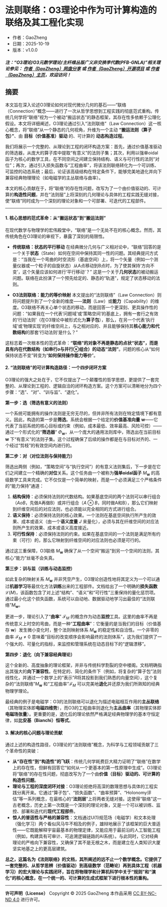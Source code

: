 # 法则联络：O3理论中作为可计算构造的联络及其工程化实现

- 作者：GaoZheng
- 日期：2025-10-19
- 版本：v1.0.0

#### ***注：“O3理论/O3元数学理论/主纤维丛版广义非交换李代数(PFB-GNLA)”相关理论参见： [作者（GaoZheng）网盘分享](https://drive.google.com/drive/folders/1lrgVtvhEq8cNal0Aa0AjeCNQaRA8WERu?usp=sharing) 或 [作者（GaoZheng）开源项目](https://github.com/CTaiDeng/open_meta_mathematical_theory) 或 [作者（GaoZheng）主页](https://mymetamathematics.blogspot.com)，欢迎访问！***

## 摘要
本文旨在深入论述O3理论如何对现代微分几何的基石——“联络（Connection）”概念——进行了一次从哲学思想到工程实践的彻底范式重构。传统几何学将“联络”视为一个被动“搬运状态”的静态框架，其存在性多依赖于公理化假设。本文将详细阐述，O3理论通过引入“法则联络”（Law Connection）这一核心概念，将“联络”从一个静态的几何视角，升维为一个主动 **“搬运法则（算子包）”**、由 **目标（价值基准）驱动** 的、可计算的 **动态构造过程**。

我们将展示一个完整的、从理论到工程的闭环构造方案：首先，通过价值基准驱动的筛选器，从庞大的算子库中提取“有意义”的法则子集；其次，利用以强单oidal函子为核心的数学工具，在不同空间之间建立保持结构、语义与可行性的法则“对位”；再次，通过引入损失函数与“工程曲率”，将该法则联络转化为一个可训练、可监控的动态系统；最后，论证该高级结构在特定条件下，能够完美地退化并向下兼容经典物理理论（如电磁学的主丛联络与曲率）。

本文的核心贡献在于，将“联络”的存在性问题，改写为了一个由价值驱动的、可计算的**构造性问题**，并在“法则层”上将深刻的几何理论与具体的工程实践无缝对接，使“联络”同时成为一个深刻的理论对象和一个可部署、可迭代的工程部件。

---

#### **1. 核心思想的范式革命：从“搬运状态”到“搬运法则”**

在现代数学与物理学的宏伟殿堂中，“联络”是一个无处不在的核心概念。然而，其传统角色在O3理论的审视下，暴露了深刻的局限性。

* **传统联络：状态的平行移动**
    在经典微分几何与广义相对论中，“联络”回答的是一个关于**状态**（State）如何在空间中保持其同一性的问题。其经典提问方式是：“当我在一个弯曲的时空流形（基底空间）上，将一个矢量（例如一个测量仪器或一个粒子的自旋状态）从A点移动到B点时，为了使其保持‘方向不变’，这个矢量应该如何进行‘平行移动’？” 这是一个关于**几何状态**的被动搬运问题。联络在此扮演了一个预先给定的、静态的“轨道”，规定了状态移动的法则。

* **O3法则联络：能力的等价映射**
    本文提出的“法则联络”（Law Connection）则将问题提升到了一个全新的维度——**法则**（Law）或**能力**（Capability）的维度。O3联络不再关心单个状态的移动，而是回答一个更深刻、更具操作性的问题：“如果我在一个代表‘问题域’或‘策略空间’的基底上，拥有一套行之有效的‘行动法则’（在O3理论中被形式化为**算子包**），那么，在另一个代表‘执行域’或‘物理实现’的纤维空间上，与之相对应的、并且能够保持其**核心能力和代数结构**的那套‘行动法则’是什么？”

这标志着一次根本性的范式革命：**“联络”的对象不再是静态的点状“状态”，而是具有内在代数结构（如串行$o$与并行$⊗$组合）的动态“法则”**。问题的核心从“如何保持状态不变”转变为“**如何保持操作能力等价**”。

#### **2. “法则联络”的可计算构造路径：一个四步闭环方案**

O3理论的强大之处在于，它不仅提出了一个颠覆性的哲学思想，更提供了一套完整的、从理论到工程的、逻辑自洽的闭环构造方案。这个方案可以清晰地分为四个步骤：“选”、“对”、“训与监”、“退化”。

**第一步：选（筛选有意义的法则）**

一个系统可能拥有的操作法则是无穷无尽的，但并非所有法则在特定情境下都有意义。因此，构造的第一步是**筛选**。系统会根据一个给定的**价值基准向量** $\mathbf w$——它代表了当前系统的核心目标或约束（例如，成本最低、效率最高、风险可控）——通过一个形式化的“**筛选器**” $\Phi_{\mathbf w}$，从一个庞大的通用法则库中，筛选出在当前目标 $\mathbf w$ 下“有意义”的法则子集。这个过程确保了后续的操作都是在与目标对齐的、一个经过“剪枝”的有效空间内进行的。

**第二步：对（对位法则与保持能力）**

筛选出两侧（例如，“策略空间”与“执行空间”）的有意义法则集后，下一步是在它们之间建立一个精确的**对位**关系。这个任务由一个被称为**强单oidal函子** $M_{\mathbf w}$ 的高级数学工具来完成。它不仅仅是一个简单的映射，而是一个必须满足三个严格条件的“能力保持”通道：

1.  **结构保持**：必须保持法则的代数结构。如果基底空间的两个法则可以串行组合（$A o B$，先做A再做B）或并行组合（$A ⊗ B$，同时做A和B），那么它们映射到纤维空间后的对应法则，也必须能以完全相同的方式进行组合。
2.  **语义保持**：必须保持法则的核心效果。一个法则在基底空间执行所产生的效果、成本或语义（由一个**语义度量** $J$ 来量化），必须与其在纤维空间的对应法则所产生的效果、成本或语义高度接近。
3.  **可行性保持**：必须保持法则的约束。如果在基底空间的一个法则是满足所有约束（可行）的，那么它映射到纤维空间的对应法则也必须是可行的。

通过这三重保障，O3联络 $M_{\mathbf w}$ 确保了从一个空间“搬运”到另一个空间的法则，其核心“能力”丝毫不会失真。

**第三步：训与监（训练与动态监控）**

如此复杂的映射关系 $M_{\mathbf w}$ 并非凭空产生，O3理论创造性地将其定义为一个可以通过**机器学习**等最优化方法**训练**出来的工程部件。文档给出了一个明确的**损失函数** $\mathcal L(M)$，该函数包含了对上述“结构”、“语义”和“可行性”三重保持的量化惩罚项。通过最小化这个损失函数，系统可以自动地、数据驱动地学习出最佳的“法则联络”$M_{\mathbf w}$。

更进一步，理论引入了“**曲率**” $\mathcal F_M$ 的概念作为动态**监控**工具。这里的曲率不再是传统意义上时空的弯曲，而是一种“**工程曲率**”：它衡量的是当我们的目标（价值基存 $\mathbf w$）发生微小变化时，整个法则映射体系 $M_{\mathbf w}$ 的稳定性和自洽性。一个非零的曲率 $\mathcal F_M \neq 0$ 意味着“目标的改变顺序会影响最终的法则体系”，这为我们提供了一个强大的、可量化的指标，来监控和管理系统在动态目标下的“逻辑漂移”。

**第四步：退化（向下兼容经典理论）**

这个全新的、高度抽象的理论框架，并非与传统科学割裂的空中楼阁。文档明确指出其强大的**向下兼容性**。在特定的、简化的条件下（例如，将复杂的“算子包”法则线性化，并通过一个数学上的“表示”$R$将其投影到我们熟悉的向量空间），这个复杂的“法则联络”$M_{\mathbf w}$ 和“工程曲率”$\mathcal F_M$ 可以完美地**退化**并还原为我们所熟知的经典物理学理论。

最经典的例子是电磁学：O3的法则联络可以退化为描述电磁相互作用的**主丛联络**（其物理实体即**电磁四维势**），而O3的工程曲率则退化为**主丛曲率**（其物理实体即**电磁场张量**）。更重要的是，退化后的理论依然严格满足经典物理学的基本守恒定律，如**比安基（Bianchi）恒等式**。

#### **3. 解决的核心问题与理论贡献**

通过上述的构造性路径，O3理论的“法则联络”概念，为科学与工程领域贡献了三个革命性的突破：

* **从“存在性”到“构造性”的飞跃**：传统几何学耗费巨大精力证明了“联络”在数学上的存在性，但鲜有回答它“如何从一个更基本的第一性原理中生成”。O3理论将“联络”的存在性问题，彻底改写为了一个由**价值（目标）驱动的、可计算的构造性问题**。
* **理论与工程的深度闭环对接**：O3理论拒绝将高深的数理思想与具体的工程实践分离开来。它通过“算子包”、“损失函数”、“曲率预算”、“Holonomy评估”等一系列概念，在最核心的“**法则层**”上将两者无缝对接。这使得“联络”这一古老概念，历史上第一次既是一个深刻的理论对象，又是一个可以被训练、监控、部署和迭代的**现代工程部件**。
* **惊人的普适性与严格的兼容性**：文档通过U(1)规范场（电磁学）和文本处理（强化学习）两个看似风马牛不相及的例子，雄辩地展示了该框架的巨大普适性——它既能解释宇宙最基本的物理定律，又能应用于最前沿的人工智能工程（例如，构建具有可审计、可追溯逻辑链路的AI系统）。与此同时，它对经典理论的严格向下兼容性，又确保了其不是无根之木，而是建立在人类知识大厦坚实地基之上的更高层建筑。

**总之，这篇名为《法则联络》的文档，其所阐述的远不止一个数学概念。它提供了一套完整的、从哲学思辨（价值驱动）到高级数学（范畴论）再到具体工程（机器学习）的宏大理论与实践闭环，旨在将物理学和计算机科学中关于“规则”和“演化”的核心概念，在一个统一的、可计算的生成式框架下进行根本性的重构。**

---

**许可声明（License）**
Copyright © 2025 GaoZheng
本作品采用 [CC BY-NC-ND 4.0](https://creativecommons.org/licenses/by-nc-nd/4.0/deed.zh-Hans) 进行许可。

